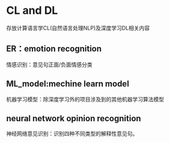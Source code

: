 # CL  and DL
存放计算语言学CL(自然语言处理NLP)及深度学习DL相关内容

## ER：emotion recognition
情感识别：意见句正面/负面情感分类

## ML_model:mechine learn model
<p>机器学习模型：除深度学习外的项目涉及到的其他机器学习算法模型</p>

## neural network opinion recognition
<p>神经网络意见识别：识别四种不同类型的解释性意见句。</p>


